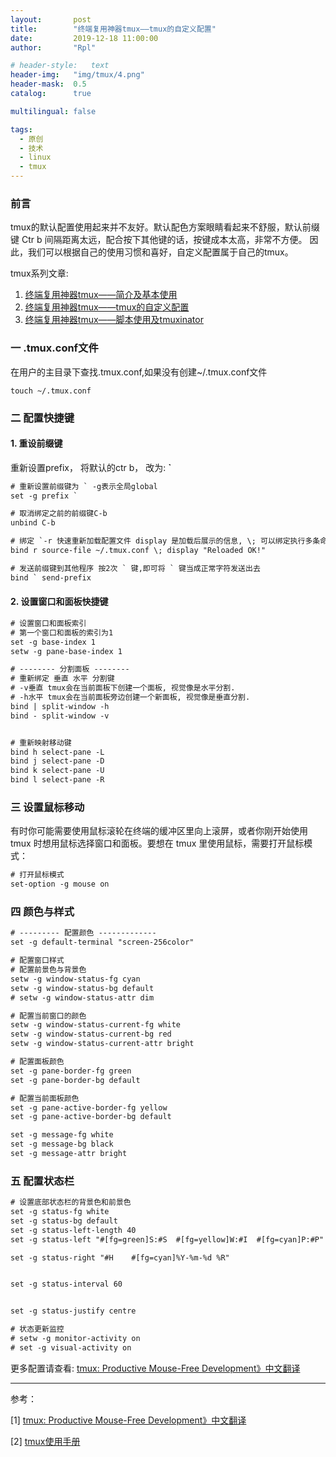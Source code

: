 ```yaml
---
layout:       post
title:        "终端复用神器tmux——tmux的自定义配置"
date:         2019-12-18 11:00:00
author:       "Rpl"

# header-style:   text
header-img:   "img/tmux/4.png"
header-mask:  0.5
catalog:      true

multilingual: false

tags:
  - 原创
  - 技术
  - linux
  - tmux
---
```


### 前言
tmux的默认配置使用起来并不友好。默认配色方案眼睛看起来不舒服，默认前缀键 Ctr b 间隔距离太远，配合按下其他键的话，按键成本太高，非常不方便。
因此，我们可以根据自己的使用习惯和喜好，自定义配置属于自己的tmux。

tmux系列文章: 
1. [终端复用神器tmux——简介及基本使用](http://littlerpl.me/2019/12/11/tmux1/)
2. [终端复用神器tmux——tmux的自定义配置](http://littlerpl.me/2019/12/18/tmux2/)
3. [终端复用神器tmux——脚本使用及tmuxinator](http://littlerpl.me/2019/12/06/tmux3/)


### 一 .tmux.conf文件

在用户的主目录下查找.tmux.conf,如果没有创建\~/.tmux.conf文件

```shell
touch ~/.tmux.conf
```


### 二 配置快捷键

#### 1. 重设前缀键

重新设置prefix， 将默认的ctr b， 改为:  **\`**
```txt
# 重新设置前缀键为 ` -g表示全局global
set -g prefix `

# 取消绑定之前的前缀键C-b
unbind C-b

# 绑定 `-r 快速重新加载配置文件 display 是加载后展示的信息, \; 可以绑定执行多条命令
bind r source-file ~/.tmux.conf \; display "Reloaded OK!"

# 发送前缀键到其他程序 按2次 ` 键,即可将 ` 键当成正常字符发送出去
bind ` send-prefix
```

#### 2. 设置窗口和面板快捷键

```txt
# 设置窗口和面板索引
# 第一个窗口和面板的索引为1
set -g base-index 1
setw -g pane-base-index 1

# -------- 分割面板 --------
# 重新绑定 垂直 水平 分割键
# -v垂直 tmux会在当前面板下创建一个面板, 视觉像是水平分割.
# -h水平 tmux会在当前面板旁边创建一个新面板, 视觉像是垂直分割.
bind | split-window -h
bind - split-window -v


# 重新映射移动键
bind h select-pane -L
bind j select-pane -D
bind k select-pane -U
bind l select-pane -R
```


### 三 设置鼠标移动
有时你可能需要使用鼠标滚轮在终端的缓冲区里向上滚屏，或者你刚开始使用 tmux 时想用鼠标选择窗口和面板。要想在 tmux 里使用鼠标，需要打开鼠标模式：
```txt
# 打开鼠标模式
set-option -g mouse on
```


### 四 颜色与样式
```txt
# --------- 配置颜色 -------------
set -g default-terminal "screen-256color"

# 配置窗口样式
# 配置前景色与背景色
setw -g window-status-fg cyan
setw -g window-status-bg default
# setw -g window-status-attr dim

# 配置当前窗口的颜色
setw -g window-status-current-fg white
setw -g window-status-current-bg red
setw -g window-status-current-attr bright

# 配置面板颜色
set -g pane-border-fg green
set -g pane-border-bg default

# 配置当前面板颜色
set -g pane-active-border-fg yellow
set -g pane-active-border-bg default

set -g message-fg white
set -g message-bg black
set -g message-attr bright


```

### 五 配置状态栏

```txt
# 设置底部状态栏的背景色和前景色
set -g status-fg white
set -g status-bg default
set -g status-left-length 40
set -g status-left "#[fg=green]S:#S  #[fg=yellow]W:#I  #[fg=cyan]P:#P"

set -g status-right "#H    #[fg=cyan]%Y-%m-%d %R"


set -g status-interval 60


set -g status-justify centre

# 状态更新监控
# setw -g monitor-activity on
# set -g visual-activity on
```

更多配置请查看: [tmux: Productive Mouse-Free Development》中文翻译](https://www.kancloud.cn/kancloud/tmux/62463)


***
参考：

[1] [tmux: Productive Mouse-Free Development》中文翻译](https://www.kancloud.cn/kancloud/tmux/62463)

[2] [tmux使用手册](http://louiszhai.github.io/2017/09/30/tmux/)